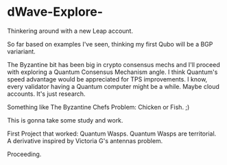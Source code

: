 # dWave-Explore-
Thinkering around with a new Leap account.

So far based on examples I've seen, thinking my first Qubo will be a BGP variariant.

The Byzantine bit has been big in crypto consensus mechs and I'll proceed with exploring a
Quantum Consensus Mechanism angle. I think Quantum's speed advantage would be appreciated 
for TPS improvements. I know, every validator having a Quantum computer might be a while. 
Maybe cloud accounts. It's just research.

Something like The Byzantine Chefs Problem: Chicken or Fish. ;)

This is gonna take some study and work.


First Project that worked:  Quantum Wasps. Quantum Wasps are territorial.  
A derivative inspired by Victoria G's antennas problem.


Proceeding.


